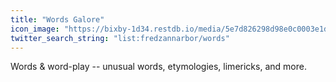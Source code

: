 ```yaml
---
title: "Words Galore"
icon_image: "https://bixby-1d34.restdb.io/media/5e7d826298d98e0c0003e1de"
twitter_search_string: "list:fredzannarbor/words"
---
```

Words & word-play -- unusual words, etymologies, limericks, and more.